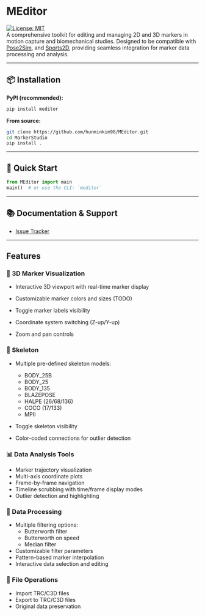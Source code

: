 # MEditor
[![License: MIT](https://img.shields.io/badge/License-MIT-yellow.svg)](LICENSE)\
A comprehensive toolkit for editing and managing 2D and 3D markers in motion capture and biomechanical studies. Designed to be compatible with [Pose2Sim](https://github.com/perfanalytics/pose2sim), and [Sports2D](https://github.com/davidpagnon/Sports2D), providing seamless integration for marker data processing and analysis.

---

## 📦 Installation

**PyPI (recommended):**
```bash
pip install meditor
```

**From source:**
```bash
git clone https://github.com/hunminkim98/MEditor.git
cd MarkerStudio
pip install .
```

---

## 🚀 Quick Start

```python
from MEditor import main
main()  # or use the CLI: `meditor`
```

---

## 📚 Documentation & Support
- [Issue Tracker](https://github.com/hunminkim98/MEditor/issues)

---

## Features

### 🎯 3D Marker Visualization

- Interactive 3D viewport with real-time marker display

- Customizable marker colors and sizes (TODO)

- Toggle marker labels visibility

- Coordinate system switching (Z-up/Y-up)

- Zoom and pan controls

### 🦴 Skeleton 

- Multiple pre-defined skeleton models:

  - BODY_25B
  - BODY_25
  - BODY_135
  - BLAZEPOSE
  - HALPE (26/68/136)
  - COCO (17/133)
  - MPII
- Toggle skeleton visibility
- Color-coded connections for outlier detection
### 📊 Data Analysis Tools
- Marker trajectory visualization
- Multi-axis coordinate plots
- Frame-by-frame navigation
- Timeline scrubbing with time/frame display modes
- Outlier detection and highlighting
### 🔧 Data Processing
- Multiple filtering options:
  - Butterworth filter
  - Butterworth on speed
  - Median filter
- Customizable filter parameters
- Pattern-based marker interpolation
- Interactive data selection and editing
### 💾 File Operations
- Import TRC/C3D files
- Export to TRC/C3D files
- Original data preservation

